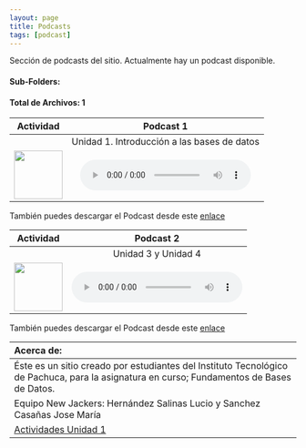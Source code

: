 ```yaml
---
layout: page
title: Podcasts
tags: [podcast]
---
```

Sección de podcasts del sitio. Actualmente hay un podcast disponible.
#### Sub-Folders: 
#### Total de Archivos: 1

| Actividad | Podcast 1 | 
| :-------: | :------: | 
|   | Unidad 1. Introducción a las bases de datos      | 
|  <img src="https://basededatostec.github.io/img/01archivos.png" width="85" height="85"> | <audio src="https://basededatostec.github.io/img/podcast.mp3" controls="controls" type="audio/mpeg" preload="preload"></audio> | 

También puedes descargar el Podcast desde este [enlace](https://basededatostec.github.io/img/podcast.mp3 "descarga el podcast")

| Actividad | Podcast 2 | 
| :-------: | :------: | 
|   | Unidad 3 y Unidad 4      | 
|  <img src="https://basededatostec.github.io/img/01archivos.png" width="85" height="85"> | <audio src="https://basededatostec.github.io/img/podcast2.mp3" controls="controls" type="audio/mpeg" preload="preload"></audio> | 

También puedes descargar el Podcast desde este [enlace](https://basededatostec.github.io/img/podcast2.mp3 "descarga el podcast")

|  Acerca de: | 
| :------ | 
| Éste es un sitio creado por estudiantes del Instituto Tecnológico de Pachuca, para la asignatura en curso; Fundamentos de Bases de Datos. | 
| Equipo New Jackers: Hernández Salinas Lucio y Sanchez Casañas Jose María |
| <a href="https://basededatostec.github.io/unidaduno/">Actividades Unidad 1</a> |

